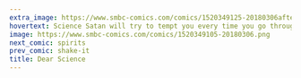 ```yaml
---
extra_image: https://www.smbc-comics.com/comics/1520349125-20180306after.png
hovertext: Science Satan will try to tempt you every time you go through the herbal medicine section of a Whole Foods, my friends. Stay strong.
image: https://www.smbc-comics.com/comics/1520349105-20180306.png
next_comic: spirits
prev_comic: shake-it
title: Dear Science
---
```


